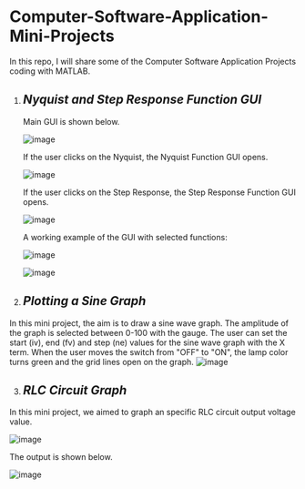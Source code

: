 # Computer-Software-Application-Mini-Projects

In this repo, I will share some of the Computer Software Application Projects coding with MATLAB.

1. ## *Nyquist and Step Response Function GUI*
      Main GUI is shown below.
   
     ![image](https://github.com/user-attachments/assets/18197688-48c7-43de-898c-95b38ecea22b)
   
     If the user clicks on the Nyquist, the Nyquist Function GUI opens.
   
     ![image](https://github.com/user-attachments/assets/5cd4e674-902f-4953-9ca4-22496c97c0ed)
   
     If the user clicks on the Step Response, the Step Response Function GUI opens.
   
     ![image](https://github.com/user-attachments/assets/0089aa3d-e881-4394-927f-ca857c6c3f1b)
   
     A working example of the GUI with selected functions:
   
     ![image](https://github.com/user-attachments/assets/d2d09d08-0b29-4511-999c-20cd5e80abc5)
   
     ![image](https://github.com/user-attachments/assets/2fb13a9f-d0be-4078-a4f4-cd34572075d8)



2. ## *Plotting a Sine Graph*
In this mini project, the aim is to draw a sine wave graph. The amplitude of the graph is selected between 0-100 with the gauge. The user can set the start (iv), end (fv) and step (ne) values ​​for the sine wave graph with the X term. When the user moves the switch from "OFF" to "ON", the lamp color turns green and the grid lines open on the graph.
![image](https://github.com/user-attachments/assets/03a93d72-5368-4c3d-9133-bc9946798532)


3. ## *RLC Circuit Graph*
In this mini project, we aimed to graph an specific RLC circuit output voltage value.

![image](https://github.com/user-attachments/assets/c0d532c5-23e2-4f8f-9a1b-31ce3df7cf65)

The output is shown below.

![image](https://github.com/user-attachments/assets/a9e32c5f-a188-45be-95bd-5149a65c010a)







